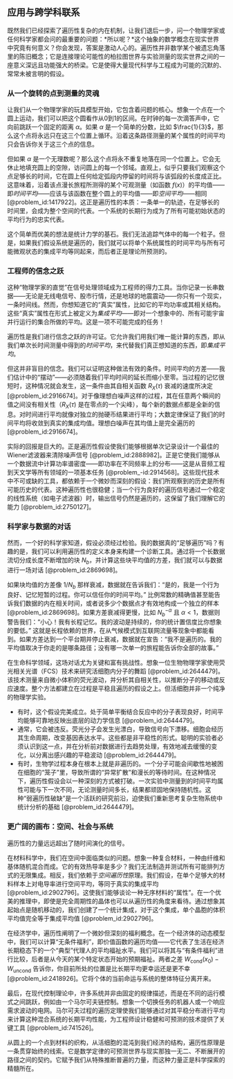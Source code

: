 ## 应用与跨学科联系

既然我们已经探索了遍历性复杂的内在机制，让我们退后一步，问一个物理学家或任何科学家都会问的最重要的问题：*所以呢？*这个抽象的数学概念在现实世界中究竟有何意义？你会发现，答案是激动人心的。遍历性并非数学某个被遗忘角落里的陈旧概念；它是连接理论可能性的柏拉图世界与实验测量的现实世界之间的一座意义深远且功能强大的桥梁。它是使得大量现代科学与工程成为可能的沉默的、常常未被言明的假设。

### 从一个旋转的点到测量的灵魂

让我们从一个物理学家的玩具模型开始，它包含着问题的核心。想象一个点在一个圆上运动，我们可以把这个圆看作从0到1的区间。在时钟的每一次滴答声中，它向前跳跃一个固定的距离 $\alpha$。如果 $\alpha$ 是一个简单的分数，比如 $\frac{1}{3}$，那么这个点将永远只在这三个位置上循环。沿着这条路径测量的某个属性的时间平均只会告诉你关于这三个点的信息。

但如果 $\alpha$ 是一个无理数呢？那么这个点将永不重复地落在同一个位置上。它会无休止地填充圆上的空隙，访问圆上的每一个邻域。直观上，似乎只要我们观察这个点足够长的时间，它在圆上任何给定弧段内停留的时间将与该弧段的长度成正比。这意味着，沿着该点漫长旅程所测得的某个可观测量（如函数 $f(x)$）的平均值——即*时间平均*——应该与该函数在整个圆上的平均值——即*空间平均*——相同 [@problem_id:1417922]。这正是遍历性的本质：一条单一的轨迹，在足够长的时间里，会成为整个空间的代表。一个系统的长期行为成为了所有可能初始状态的平均行为的忠实代表。

这个简单而优美的想法是统计力学的基石。我们无法追踪气体中的每一个粒子。但是，如果我们假设系统是遍历的，我们就可以将单个系统属性的时间平均与所有可能微观状态的集成平均等同起来，而后者正是理论所预测的。

### 工程师的信念之跃

这种“物理学家的直觉”在信号处理领域成为工程师的得力工具。当你记录一长串数据——无论是无线电信号、股市行情，还是地球的地震震动——你只有一个现实，一条时间线。然而，你想知道它的“真实”属性，比如它的平均功率或其相关结构。这些“真实”属性在形式上被定义为*集成平均*——即对一个想象中的、所有可能宇宙并行运行的集合所做的平均。这是一项不可能完成的任务！

遍历性是我们进行信念之跃的许可证。它允许我们用我们唯一能计算的东西，即从我们单次长时间测量中得到的*时间平均*，来代替我们真正想知道的东西，即*集成平均*。

但这并非盲目的信念。我们可以证明这种做法有效的条件。时间平均的方差——我们估计中的“摆动”——必须随着我们平均时间的延长而缩小至零。当过程的记忆很短时，这种情况就会发生，这一条件由其自相关函数 $R_X(\tau)$ 衰减的速度所决定 [@problem_id:2916674]。对于像理想白噪声这样的过程，其在任意两个瞬间的值之间没有相关性（$R_X(\tau)$ 是在零点的一个尖峰），每个新的数据点都是全新的信息。对时间进行平均就像对独立的抛硬币结果进行平均；大数定律保证了我们的时间平均将收敛到真实的集成均值。理想白噪声在其均值上是完全遍历的 [@problem_id:2916674]。

实际的回报是巨大的。正是遍历性假设使我们能够根据单次记录设计一个最佳的Wiener滤波器来清除噪声信号 [@problem_id:2888982]。正是它使我们能够从一个数据流中计算功率谱密度——即功率在不同频率上的分布——这是从音频工程到天文学等所有领域的一项基本任务 [@problem_-id:2914568]。这些现代技术中不可或缺的工具，都依赖于一个微妙而深刻的假设：我们所观察到的历史是所有可能历史的代表。这种遍历性也很稳健；当一个行为良好的遍历信号通过一个稳定的线性系统（如电子滤波器）时，输出信号仍然是遍历的，这保留了我们理解它的能力 [@problem_id:2750127]。

### 科学家与数据的对话

然而，一个好的科学家知道，假设必须经过检验。我的数据真的“足够遍历”吗？有趣的是，我们可以利用遍历性的定义本身来构建一个诊断工具。通过将一个长数据流切分成长度不断增加的块 $N_b$，并计算这些块平均值的方差，我们就可以与数据进行一场对话 [@problem_id:2869698]。

如果块均值的方差像 $1/N_b$ 那样衰减，数据就在告诉我们：“是的，我是一个行为良好、记忆短暂的过程。你可以信任你的时间平均。” 比例常数的精确值甚至能告诉我们数据的内在相关时间，或者说多少个数据点才有效地构成一个独立的样本 [@problem_id:2869698]。如果方差衰减得更慢，比如 $N_b^{-\alpha}$ 且 $\alpha \lt 1$，数据则警告我们：“小心！我有长程记忆。我的波动是持续的，你的统计置信度比你想象的要低。” 这就是长程依赖的世界，在从气候模式到互联网流量等现象中都能看到。如果方差达到一个平台期并停止衰减，数据就在宣告：“我不是遍历的。我的平均值取决于你走的是哪条路径；没有哪一次单一的旅程能告诉你全部的故事。”

在生命科学领域，这场对话尤为关键和富有挑战性。想象一位生物物理学家使用荧光相关光谱（FCS）技术来研究活细胞内分子的舞蹈 [@problem_id:2644479]。该技术测量来自微小体积的荧光波动，并分析其自相关性，以推断分子的移动或反应速度。整个方法都建立在过程是平稳且遍历的假设之上。但活细胞并非一个纯净的物理学实验。

- 有时，这个假设完美成立。处于简单平衡结合反应中的分子表现良好，时间平均能够可靠地反映出底层的动力学信息 [@problem_id:2644479]。
- 通常，它会被违反。荧光分子会发生光漂白，导致信号向下漂移。细胞会经历其生命周期，改变基因表达水平。这些都是非平稳性的形式。聪明的实验者必须认识到这一点，并在分析前对数据进行去趋势处理，有效地减去缓慢的变化，以分离出感兴趣的平稳波动 [@problem_id:2644479]。
- 有时，生物学过程本身在根本上就是非遍历的。一个分子可能会间歇性地被困在细胞的“笼子”里，导致所谓的“异常扩散”和漫长的等待时间。在这种情况下，遍历性假设会以一种深刻的方式被打破。一次实验中测量到的时间平均属性可能与下一次不同，无论测量时间多长，结果都顽固地保持随机性。这种“弱遍历性破缺”是一个活跃的研究前沿，迫使我们重新思考复杂生物系统中统计分析的基础 [@problem_id:2644479]。

### 更广阔的画布：空间、社会与系统

遍历性的力量远远超出了随时间演化的信号。

在材料科学中，我们在空间中面临类似的问题。想象一种复合材料，一种由纤维和基体随机混合而成。它的有效热导率是多少？我们无法制造并测试所有可能排列方式的无限集成。相反，我们依赖于*空间遍历性*原理。我们假设，在单个足够大的材料样本上对电导率进行空间平均，等同于真实的集成平均 [@problem_id:2902796]。这使我们能够谈论一种无序材料的“属性”。在一个优美的推理中，即使是完全周期性的晶体也可以从遍历性的角度来看待。通过想象其起始点是随机移动的，我们创建了一个统计集成，对于这个集成，单个晶胞的体积平均值完全等于集成平均值 [@problem_id:2902796]。

在经济学中，遍历性阐明了一个微妙但深刻的福利概念。在一个经济体的动态模型中，我们可以计算“无条件福利”，即价值函数的遍历均值——它代表了生活在经济长期稳态下的一个“典型”代理人的平均福祉水平。我们可以将其与“有条件福利”进行比较，后者是从今天的某个特定状态开始的预期福祉。两者之差 $W_{\text{cond}}(x_0) - W_{\text{uncond}}$ 告诉你，你目前所处的位置是比长期平均更幸运还是更不幸 [@problem_id:2418926]。它将个体的当前命运与系统的整体特征分离开来。

最后，在现代控制理论中，许多系统并非由固定的规律描述，而是在不同的运行模式之间跳跃，例如由一个马尔可夫链控制。想象一个切换任务的机器人或一个响应需求波动的电网。马尔可夫过程的遍历定理使我们能够通过对其平稳分布进行平均来计算这种混合系统的长期平均性能，为工程师设计稳健和可预测的技术提供了关键工具 [@problem_id:741526]。

从圆上的一个点到材料的织构，从活细胞的混沌到我们经济的结构，遍历性原理是一条贯穿始终的线索。它是数学定律的可预测世界与现实那独一无二、不断展开的路径之间的契约。它赋予我们从特殊推断普遍的力量，而这种力量正是科学探索的精髓所在。